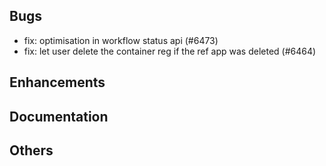 ## 

## 

## Bugs
- fix: optimisation in workflow status api (#6473)
- fix: let user delete the container reg if the ref app was deleted (#6464)
## Enhancements
## Documentation
## Others
